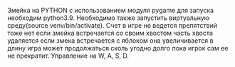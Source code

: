 Змейка на PYTHON с использованием модуля pygame
для запуска необходим python3.9. Необходимо также запустить виртуальную среду(source venv/bin/activate).
Счет в игре не ведется препятствий тоже нет если змейка
встречается со своим хвостом часть хвоста удаляется
если змека встречается с яблоком она увеличивается в длину
игра может продолжаться сколь угодно долго пока игрок
сам ее не прекратит.
Управление на W, A, S, D.

